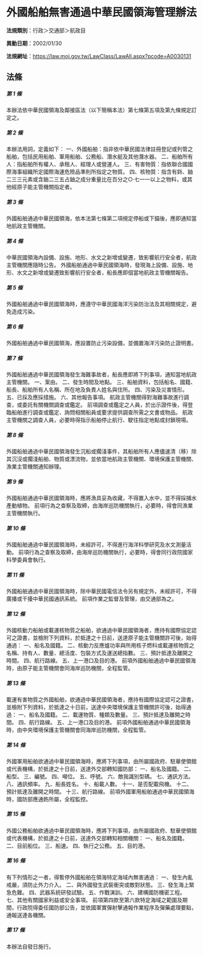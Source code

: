 # 外國船舶無害通過中華民國領海管理辦法

**法規類別**：行政＞交通部＞航政目

**異動日期**：2002/01/30  

**法規網址**：https://law.moj.gov.tw/LawClass/LawAll.aspx?pcode=A0030131





## 法條
##### 第 1 條
本辦法依中華民國領海及鄰接區法（以下簡稱本法）第七條第五項及第九條規定訂定之。

##### 第 2 條
本辦法用詞，定義如下：
一、外國船舶：指非依中華民國法律註冊登記或列管之船舶，包括民用船舶、軍用船舶、公務船、潛水艇及其他潛水器。
二、船舶所有人：指船舶所有權人、承租人、經理人或營運人。
三、有害物質：指依聯合國國際海事組織所定國際海運危險品準則所指定之物質。
四、核物質：指含有鉓、鈾二三三元素或含鈾二三五占鈾之成分重量比在百分之○‧七一一以上之物料，或其他經原子能主管機關指定者。

##### 第 3 條
外國船舶通過中華民國領海，依本法第七條第二項規定停船或下錨後，應即通知當地航政主管機關。

##### 第 4 條
中華民國領海內設備、設施、地形、水文之新增或變遷，致影響航行安全者，航政主管機關應隨時公告。
外國船舶通過中華民國領海時，發現海上設備、設施、地形、水文之新增或變遷致影響航行安全者，船長應即個當地航政主管機關報告。

##### 第 5 條
外國船舶通過中華民國領海時，應遵守中華民國海洋污染防治法及其相關規定，避免造成污染。

##### 第 6 條
外國船舶通過中華民國領海，應設置防止污染設備，並備置海洋污染防止證明書。

##### 第 7 條
外國船舶通過中華民國領海發生海難事故者，船長應即將下列事項，通知當地航政主管機關。
一、案由。
二、發生時間及地點。
三、船舶資料，包括船名、國籍、船長、船舶所有人名稱、所在地及負責人姓名與住所。
四、污染及災害情形。
五、已採及應採措施。
六、其他報告事項。
航政主管機關得對海難事故進行調查，或委託有關機關調查或鑑定。
前項調查或鑑定之人員，於出示證件後，得登臨船舶進行調查或鑑定、詢問相關船員或要求提供調查所需之文書或物品。
航政主管機關之調查人員，必要時得指示船舶停止航行、駛往指定地點或封鎖現場。

##### 第 8 條
外國船舶通過中華民國領海發生沉船或擱淺事件，其船舶所有人應儘速清（移）除其沉沒或擱淺船舶、物質或漂流物，並依當地航政主管機關、環境保護主管機關、漁業主管機關通知辦理。

##### 第 9 條
外國船舶通過中華民國領海時，應將漁具妥為收藏，不得置入水中，並不得採捕水產動植物。
前項行為之查察及取締，由海岸巡防機關執行，必要時，得會同漁業主管機關執行。

##### 第 10 條
外國船舶通過中華民國領海時，未經許可，不得進行海洋科學研究及水文測量活動。
前項行為之查察及取締，由海岸巡防機關執行，必要時，得會同行政院國家科學委員會執行。

##### 第 11 條
外國船舶通過中華民國領海時，除中華民國電信法令另有規定外，未經許可，不得廣播或干擾中華民國通訊系統。
前項作業之監督及管理，由交通部為之。

##### 第 12 條
外國核動力船舶或載運核物質之船舶，欲通過中華民國領海者，應持有國際協定認可之證書，並檢附下列資料，於抵達之十日前，送達原子能主管機關許可後，始得通過：
一、船名及國籍。
二、核動力反應爐功率與所用核子燃科或載運核物質之名稱、持有人、數量、總活度、包裝方式及運送總指數。
三、預計抵達及離開之時間。
四、航行路線。
五、上一港口及目的港。
前項外國船舶通過中華民國領海時，由原子能主管機關會同海岸巡防機關，全程監管。

##### 第 13 條
載運有害物質之外國船舶，欲通過中華民國領海者，應持有國際協定認可之證書，並檢附下列資料，於抵達之十日前，送達中央環境保護主管機關許可後，始得通過：
一、船名及國籍。
二、載運物質、種類及數量。
三、預計抵達及離開之時間。
四、航行路線。
五、上一港口及目的港。
前項外國船舶通過中華民國領海時，由中央環境保護主管機關會同海岸巡防機關，全程監管。

##### 第 14 條
外國軍用船舶欲通過中華民國領海時，應將下列事項，由所屬國政府、駐華使領館或代表機構，於抵達之十日前，送達外交部轉知國防部：
一、船名及國籍。
二、船型。
三、編號。
四、噸位。
五、呼號。
六、敵我識別型碼。
七、通訊方法。
八、通訊頻率。
九、船長姓名。
十、船載人數。
十一、是否配載飛機。
十二、預計抵達及離開之時間。
十三、航行路線。
前項外國軍用船舶通過中華民國領海時，國防部應通飭所屬，全程監控。

##### 第 15 條
外國公務船舶欲通過中華民國領海時，應將下列事項，由所屬國政府、駐華使領館或代表機構，於抵達之十日前，送達外交部轉知相關機關：
一、船名及國籍。
二、目前船位。
三、船速。
四、執行之公務。
五、目的港。

##### 第 16 條
有下列情形之一者，得暫停外國船舶在領海特定海域內無害通過：
一、發生內亂戒嚴，須防止外力介入。
二、與外國發生武裝衝突或敵對狀態。
三、發生海上緊急危難。
四、武器系統研發試驗。
五、作戰演訓。
六、建構國防機密工程。
七、其他有關國家利益或安全事項。
前項第四款至第六款特定海域之範圍及期間，行政院得委任國防部公告，並依國軍實彈射擊通報作業程序及彈藥處理要點，通報送達各機關。

##### 第 17 條
本辦法自發日施行。


